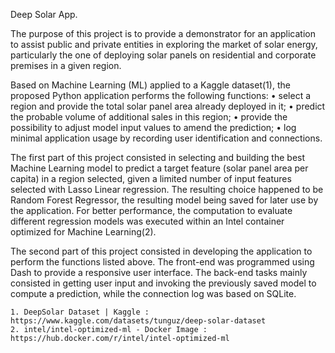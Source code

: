 Deep Solar App.

The purpose of this project is to provide a demonstrator for an application to assist public and private entities in exploring the market of solar energy, particularly the one of deploying solar panels on residential and corporate premises in a given region.

Based on Machine Learning (ML) applied to a Kaggle dataset(1), the proposed Python application performs the following functions:
    • select a region and provide the total solar panel area already deployed in it;
    • predict the probable volume of additional sales in this region;
    • provide the possibility to adjust model input values to amend the prediction; 
    • log minimal application usage by recording user identification and connections.

The first part of this project consisted in selecting and building the best Machine Learning model to predict a target feature (solar panel area per capita) in a region selected, given a limited number of input features selected with Lasso Linear regression. The resulting choice happened to be Random Forest Regressor, the resulting model being saved for later use by the application. For better performance, the computation to evaluate different regression models was executed within an Intel container optimized for Machine Learning(2). 

The second part of this project consisted in developing the application to perform the functions listed above. The front-end was programmed using Dash to provide a responsive user interface. The back-end tasks mainly consisted in getting user input and invoking the previously saved model to compute a prediction, while the connection log was based on SQLite.


    1. DeepSolar Dataset | Kaggle : https://www.kaggle.com/datasets/tunguz/deep-solar-dataset
    2. intel/intel-optimized-ml - Docker Image : https://hub.docker.com/r/intel/intel-optimized-ml
